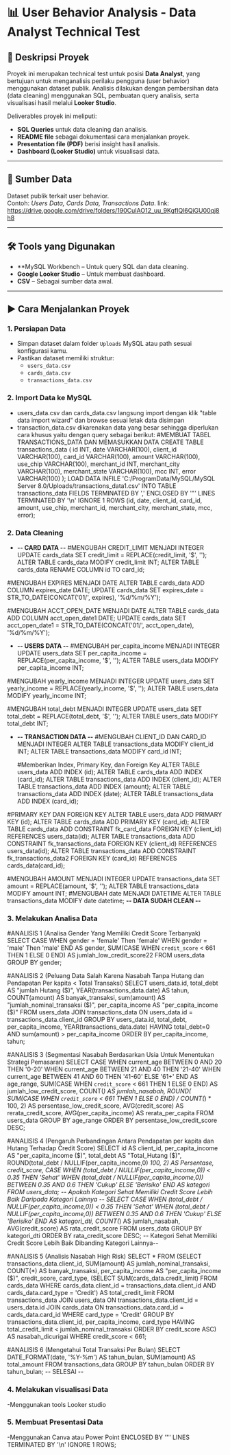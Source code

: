 # 📊 User Behavior Analysis - Data Analyst Technical Test

## 📌 Deskripsi Proyek
Proyek ini merupakan technical test untuk posisi **Data Analyst**, yang bertujuan untuk menganalisis perilaku pengguna (user behavior) menggunakan dataset publik. Analisis dilakukan dengan pembersihan data (data cleaning) menggunakan SQL, pembuatan query analisis, serta visualisasi hasil melalui **Looker Studio**.

Deliverables proyek ini meliputi:
- **SQL Queries** untuk data cleaning dan analisis.
- **README file** sebagai dokumentasi cara menjalankan proyek.
- **Presentation file (PDF)** berisi insight hasil analisis.
- **Dashboard (Looker Studio)** untuk visualisasi data.

---

## 📂 Sumber Data
Dataset publik terkait user behavior.  
Contoh: *Users Data, Cards Data, Transactions Data*.
link: https://drive.google.com/drive/folders/190CuIAO12_uu_9KgfIQl6QiGU00qj8h8

---

## 🛠 Tools yang Digunakan
- **MySQL Workbench – Untuk query SQL dan data cleaning.
- **Google Looker Studio** – Untuk membuat dashboard.
- **CSV** – Sebagai sumber data awal.

---

## ▶️ Cara Menjalankan Proyek

### 1. **Persiapan Data**
- Simpan dataset dalam folder `Uploads` MySQL atau path sesuai konfigurasi kamu.
- Pastikan dataset memiliki struktur:
  - `users_data.csv`
  - `cards_data.csv`
  - `transactions_data.csv`

### 2. **Import Data ke MySQL**
- users_data.csv dan cards_data.csv langsung import dengan klik "table data import wizard" dan browse sesuai letak data disimpan
- transaction_data.csv dikarenakan data yang besar sehingga diperlukan cara khusus yaitu dengan query sebagai berikut:
    #MEMBUAT TABEL TRANSACTIONS_DATA DAN MEMASUKKAN DATA 
CREATE TABLE transactions_data (
    id INT,
    date VARCHAR(100),
    client_id VARCHAR(100),
    card_id VARCHAR(100),
    amount VARCHAR(100),
    use_chip VARCHAR(100),
    merchant_id INT,
    merchant_city VARCHAR(100),
    merchant_state VARCHAR(100),
    mcc INT,
    error VARCHAR(100)
);
LOAD DATA INFILE 'C:/ProgramData/MySQL/MySQL Server 8.0/Uploads/transactions_data1.csv'
INTO TABLE transactions_data
FIELDS TERMINATED BY ',' 
ENCLOSED BY '"'
LINES TERMINATED BY '\n'
IGNORE 1 ROWS
(id, date, client_id, card_id, amount, use_chip, merchant_id, merchant_city, merchant_state, mcc, error);

### 2. **Data Cleaning**
- **-- CARD DATA --**
#MENGUBAH CREDIT_LIMIT MENJADI INTEGER
UPDATE cards_data
SET credit_limit = REPLACE(credit_limit, '$', '');
ALTER TABLE cards_data MODIFY credit_limit INT;
ALTER TABLE cards_data 
RENAME COLUMN id TO card_id;

#MENGUBAH EXPIRES MENJADI DATE
ALTER TABLE cards_data ADD COLUMN expires_date DATE;
UPDATE cards_data
SET expires_date = STR_TO_DATE(CONCAT('01/', expires), '%d/%m/%Y');

#MENGUBAH ACCT_OPEN_DATE MENJADI DATE
ALTER TABLE cards_data ADD COLUMN acct_open_date1 DATE;
UPDATE cards_data
SET acct_open_date1 = STR_TO_DATE(CONCAT('01/', acct_open_date), '%d/%m/%Y');

- **-- USERS DATA --**
#MENGUBAH per_capita_income MENJADI INTEGER
UPDATE users_data
SET per_capita_income = REPLACE(per_capita_income, '$', '');
ALTER TABLE users_data MODIFY per_capita_income INT;

#MENGUBAH yearly_income MENJADI INTEGER
UPDATE users_data
SET yearly_income = REPLACE(yearly_income, '$', '');
ALTER TABLE users_data MODIFY yearly_income INT;

#MENGUBAH total_debt MENJADI INTEGER
UPDATE users_data
SET total_debt = REPLACE(total_debt, '$', '');
ALTER TABLE users_data MODIFY total_debt INT;

- **-- TRANSACTION DATA --**
  #MENGUBAH CLIENT_ID DAN CARD_ID MENJADI INTEGER
ALTER TABLE transactions_data MODIFY client_id INT;
ALTER TABLE transactions_data MODIFY card_id INT;

  #Memberikan Index, Primary Key, dan Foreign Key
ALTER TABLE users_data ADD INDEX (id);
ALTER TABLE cards_data ADD INDEX (card_id);
ALTER TABLE transactions_data ADD INDEX (client_id);
ALTER TABLE transactions_data ADD INDEX (amount);
ALTER TABLE transactions_data ADD INDEX (date);
ALTER TABLE transactions_data ADD INDEX (card_id);

#PRIMARY KEY DAN FOREIGN KEY
ALTER TABLE users_data
ADD PRIMARY KEY (id);
ALTER TABLE cards_data
ADD PRIMARY KEY (card_id);
ALTER TABLE cards_data
ADD CONSTRAINT fk_card_data
FOREIGN KEY (client_id) REFERENCES users_data(id);
ALTER TABLE transactions_data
ADD CONSTRAINT fk_transactions_data
FOREIGN KEY (client_id) REFERENCES users_data(id);
ALTER TABLE transactions_data
ADD CONSTRAINT fk_transactions_data2
FOREIGN KEY (card_id) REFERENCES cards_data(card_id);

#MENGUBAH AMOUNT MENJADI INTEGER
UPDATE transactions_data
SET amount = REPLACE(amount, '$', '');
ALTER TABLE transactions_data MODIFY amount INT;
#MENGUBAH date MENJADI DATETIME
ALTER TABLE transactions_data MODIFY date datetime;
      **--        DATA SUDAH CLEAN        --**

### 3. **Melakukan Analisa Data**
#ANALISIS 1 (Analisa Gender Yang Memiliki Credit Score Terbanyak)
SELECT
    CASE 
        WHEN gender = 'female' Then 'female'
        WHEN gender = 'male' Then 'male'
    END AS gender,
    SUM(CASE WHEN `credit_score` < 661 THEN 1 ELSE 0 END) AS jumlah_low_credit_score22
FROM users_data
GROUP BY gender;

#ANALISIS 2 (Peluang Data Salah Karena Nasabah Tanpa Hutang dan Pendapatan Per kapita < Total Transaksi)
SELECT users_data.id, total_debt AS "jumlah Hutang ($)", YEAR(transactions_data.date) AS tahun, COUNT(amount) AS banyak_transaksi, sum(amount) AS "jumlah_nominal_transaksi ($)", per_capita_income AS "per_capita_income ($)"
FROM users_data
JOIN transactions_data
ON users_data.id = transactions_data.client_id
GROUP BY users_data.id, total_debt, per_capita_income, YEAR(transactions_data.date)
HAVING total_debt=0 AND sum(amount) > per_capita_income
ORDER BY per_capita_income, tahun;

#ANALISIS 3 (Segmentasi Nasabah Berdasarkan Usia Untuk Menentukan Strategi Pemasaran)
SELECT
    CASE 
        WHEN current_age BETWEEN 0 AND 20 THEN '0-20'
        WHEN current_age BETWEEN 21 AND 40 THEN '21-40'
        WHEN current_age BETWEEN 41 AND 60 THEN '41-60'
        ELSE '61+' 
    END AS age_range,
    SUM(CASE WHEN `credit_score` < 661 THEN 1 ELSE 0 END) AS jumlah_low_credit_score,
    COUNT(*) AS jumlah_nasabah,
    ROUND(
        SUM(CASE WHEN `credit_score` < 661 THEN 1 ELSE 0 END) / COUNT(*) * 100, 2) AS persentase_low_credit_score,
    AVG(credit_score) AS rerata_credit_score,
    AVG(per_capita_income) AS rerata_per_capita
FROM users_data
GROUP BY age_range
ORDER BY persentase_low_credit_score DESC;

#ANALISIS 4 (Pengaruh Perbandingan Antara Pendapatan per kapita dan Hutang Terhadap Credit Score)
SELECT 
    id AS client_id,
    per_capita_income AS "per_capita_income ($)",
    total_debt AS "Total_Hutang ($)",
    ROUND(total_debt / NULLIF(per_capita_income,0) *100, 2) AS Persentase,
    credit_score,
    CASE 
        WHEN (total_debt / NULLIF(per_capita_income,0)) < 0.35 THEN 'Sehat'
        WHEN (total_debt / NULLIF(per_capita_income,0)) BETWEEN 0.35 AND 0.6 THEN 'Cukup'
        ELSE 'Berisiko'
    END AS kategori
FROM users_data;
-- Apakah Kategori Sehat Memiliki Credit Score Lebih Baik Daripada Kategori Lainnya --
SELECT 
    CASE 
        WHEN (total_debt / NULLIF(per_capita_income,0)) < 0.35 THEN 'Sehat'
        WHEN (total_debt / NULLIF(per_capita_income,0)) BETWEEN 0.35 AND 0.6 THEN 'Cukup'
        ELSE 'Berisiko'
    END AS kategori_dti,
    COUNT(*) AS jumlah_nasabah,
    AVG(credit_score) AS rata_credit_score
FROM users_data
GROUP BY kategori_dti
ORDER BY rata_credit_score DESC;
-- Kategori Sehat Memiliki Credit Score Lebih Baik Dibanding Kategori Lainnya--

#ANALISIS 5 (Analisis Nasabah High Risk)
SELECT *
FROM 
(SELECT transactions_data.client_id, SUM(amount) AS jumlah_nominal_transaksi, COUNT(*) AS banyak_transaksi,
 per_capita_income AS "per_capita_income ($)", credit_score, card_type,
(SELECT SUM(cards_data.credit_limit) 
     FROM cards_data
     WHERE cards_data.client_id = transactions_data.client_id
       AND cards_data.card_type = 'Credit') AS total_credit_limit
FROM transactions_data
JOIN users_data
ON transactions_data.client_id = users_data.id
JOIN cards_data
ON transactions_data.card_id = cards_data.card_id
WHERE card_type = 'Credit'
GROUP BY transactions_data.client_id, per_capita_income, card_type
HAVING  total_credit_limit < jumlah_nominal_transaksi
ORDER BY credit_score ASC) 
AS nasabah_dicurigai
WHERE credit_score < 661;

#ANALISIS 6 (Mengetahui Total Transaksi Per Bulan)
SELECT 
    DATE_FORMAT(date, '%Y-%m') AS tahun_bulan,
    SUM(amount) AS total_amount
FROM transactions_data
GROUP BY tahun_bulan
ORDER BY tahun_bulan;
-- SELESAI --

### 4. **Melakukan visualisasi Data**
-Menggunakan tools Looker studio
### 5. **Membuat Presentasi Data**
-Menggunakan Canva atau Power Point
ENCLOSED BY '"'
LINES TERMINATED BY '\n'
IGNORE 1 ROWS;
